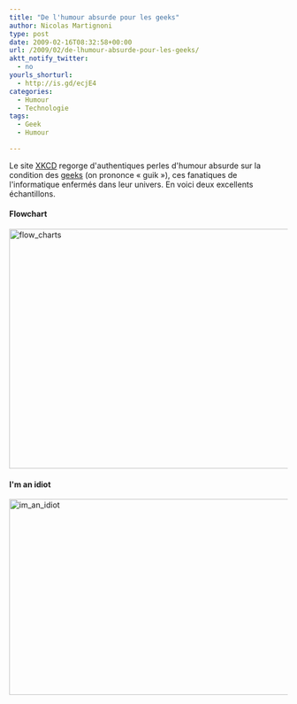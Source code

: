 ```yaml
---
title: "De l'humour absurde pour les geeks"
author: Nicolas Martignoni
type: post
date: 2009-02-16T08:32:58+00:00
url: /2009/02/de-lhumour-absurde-pour-les-geeks/
aktt_notify_twitter:
  - no
yourls_shorturl:
  - http://is.gd/ecjE4
categories:
  - Humour
  - Technologie
tags:
  - Geek
  - Humour

---
```

Le site [XKCD][1] regorge d'authentiques perles d'humour absurde sur la condition des [geeks][2] (on prononce « guik »), ces fanatiques de l'informatique enfermés dans leur univers. En voici deux excellents échantillons.

#### Flowchart

[<img class="alignnone size-full wp-image-79" title="flow_charts" src="https://blog.martignoni.net/wp-content/uploads/2009/02/flow_charts.png" alt="flow_charts" width="601" height="433" srcset="https://blog.martignoni.net/wp-content/uploads/2009/02/flow_charts.png 740w, https://blog.martignoni.net/wp-content/uploads/2009/02/flow_charts-300x216.png 300w" sizes="(max-width: 601px) 100vw, 601px" />][3]

#### I'm an idiot

[<img class="alignnone size-full wp-image-81" title="im_an_idiot" src="https://blog.martignoni.net/wp-content/uploads/2009/02/im_an_idiot.png" alt="im_an_idiot" width="600" height="354" srcset="https://blog.martignoni.net/wp-content/uploads/2009/02/im_an_idiot.png 654w, https://blog.martignoni.net/wp-content/uploads/2009/02/im_an_idiot-300x177.png 300w" sizes="(max-width: 600px) 100vw, 600px" />][4]

 [1]: http://xkcd.com/
 [2]: http://fr.wikipedia.org/wiki/Geek
 [3]: http://xkcd.com/518/
 [4]: http://xkcd.com/530/